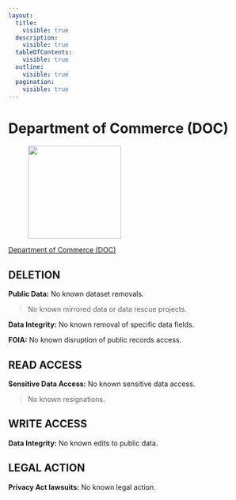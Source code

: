 ```yaml
---
layout:
  title:
    visible: true
  description:
    visible: true
  tableOfContents:
    visible: true
  outline:
    visible: true
  pagination:
    visible: true
---
```


# Department of Commerce (DOC)

<div align="left"><figure><img src="https://www.section508.gov/assets/images/seals-logos/doc.jpg" alt="" width="188"><figcaption></figcaption></figure></div>

[Department of Commerce (DOC)](https://www.section508.gov/manage/section-508-assessment/2024/appendix-c-entity-summary/?id=DOC)

## DELETION

**Public Data:** No known dataset removals.&#x20;

> No known mirrored data or data rescue projects.

**Data Integrity:** No known removal of specific data fields.&#x20;

**FOIA:** No known disruption of public records access.&#x20;

## READ ACCESS

**Sensitive Data Access:** No known sensitive data access.&#x20;

> No known resignations.

## WRITE ACCESS

**Data Integrity:** No known edits to public data.&#x20;

## LEGAL ACTION

**Privacy Act lawsuits:** No known legal action.&#x20;
